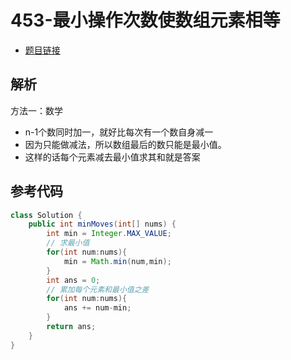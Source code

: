 # 453-最小操作次数使数组元素相等

- [题目链接](https://leetcode-cn.com/problems/minimum-moves-to-equal-array-elements/)

## 解析

方法一：数学
- n-1个数同时加一，就好比每次有一个数自身减一
- 因为只能做减法，所以数组最后的数只能是最小值。
- 这样的话每个元素减去最小值求其和就是答案

## 参考代码
```Java
class Solution {
    public int minMoves(int[] nums) {
        int min = Integer.MAX_VALUE;
        // 求最小值
        for(int num:nums){
            min = Math.min(num,min);
        }
        int ans = 0;
        // 累加每个元素和最小值之差
        for(int num:nums){
            ans += num-min;
        }
        return ans;
    }
}
```
